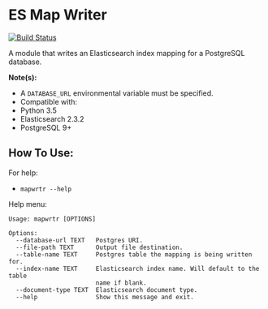 # ES Map Writer

[![Build Status](https://travis-ci.org/Tuss4/es-map-writer.svg?branch=master)](https://travis-ci.org/Tuss4/es-map-writer)

A module that writes an Elasticsearch index mapping for a PostgreSQL database.

**Note(s):**
+ A `DATABASE_URL` environmental variable must be specified.
+ Compatible with:
 + Python 3.5
 + Elasticsearch 2.3.2
 + PostgreSQL 9+  


 ## How To Use:

For help:  
+ `mapwrtr --help`

Help menu:
```
Usage: mapwrtr [OPTIONS]

Options:
  --database-url TEXT   Postgres URI.
  --file-path TEXT      Output file destination.
  --table-name TEXT     Postgres table the mapping is being written for.
  --index-name TEXT     Elasticsearch index name. Will default to the table
                        name if blank.
  --document-type TEXT  Elasticsearch document type.
  --help                Show this message and exit.
```
